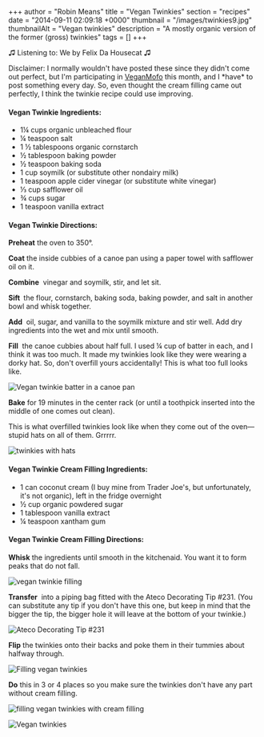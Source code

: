+++
author = "Robin Means"
title = "Vegan Twinkies"
section = "recipes"
date = "2014-09-11 02:09:18 +0000"
thumbnail = "/images/twinkies9.jpg"
thumbnailAlt = "Vegan twinkies"
description = "A mostly organic version of the former (gross) twinkies"
tags = []
+++

♫&nbsp;Listening to: We by Felix Da Housecat ♫

Disclaimer: I normally wouldn't have posted these since they didn't come out perfect, but I'm participating in [VeganMofo](http://www.veganmofo.com/) this month, and I \*have\* to post something every day. So, even thought the cream filling came out perfectly, I think the twinkie recipe could use improving.



#### Vegan Twinkie Ingredients:

- 1¼&nbsp;cups organic unbleached flour
- ¼ teaspoon salt
- 1 ½ tablespoons organic cornstarch
- ½ tablespoon baking powder
- ½&nbsp;teaspoon baking soda
- 1 cup soymilk (or substitute other nondairy milk)
- 1 teaspoon apple cider vinegar (or substitute white vinegar)
- ⅓ cup safflower oil
- ¾ cups sugar
- 1 teaspoon vanilla extract

#### Vegan Twinkie Directions:

**Preheat** the oven to 350°.

**Coat** the inside cubbies of a canoe pan using a paper towel with safflower oil on it.

**Combine** &nbsp;vinegar and soymilk, stir, and let sit.

**Sift&nbsp;** the flour, cornstarch, baking soda, baking powder, and salt in another bowl and whisk together.

**Add** &nbsp;oil, sugar, and vanilla to the soymilk mixture and stir well. Add dry ingredients into the wet and mix until smooth.

**Fill** &nbsp;the canoe cubbies about half&nbsp;full. I used ¼ cup of batter in each, and&nbsp;I think it was too much. It made my twinkies look like they were wearing a dorky hat. So, don't overfill yours accidentally! This is what too full looks like.

![Vegan twinkie batter in a canoe pan](/images/twinkies2.jpg)

**Bake** for 19 minutes in the center rack (or until a toothpick inserted into the middle of one comes out clean).

This is what overfilled twinkies look like when they come out of the oven—stupid hats on all of them. Grrrrr.

![twinkies with hats](/images/twinkies3.jpg)



#### Vegan Twinkie Cream Filling Ingredients:

- 1 can coconut cream&nbsp;(I buy mine from Trader Joe's, but unfortunately, it's not organic), left in the fridge overnight
- ½ cup organic powdered sugar
- 1 tablespoon vanilla extract
- ¼ teaspoon xantham gum



#### Vegan Twinkie Cream Filling Directions:

**Whisk** the ingredients until smooth in the kitchenaid. You want it to form peaks that do not fall.

![vegan twinkie filling](/images/twinkies5.jpg)

**Transfer** &nbsp;into a piping bag fitted with the Ateco Decorating Tip #231. (You can substitute any tip if you don't have this one, but keep in mind that the bigger the tip, the bigger hole it will leave at the bottom of your twinkie.)

![Ateco Decorating Tip #231](/images/twinkies6.jpg)

**Flip** the twinkies onto their backs and poke them in their tummies about halfway through.

![Filling vegan twinkies](/images/twinkies7.jpg)

**Do** this in 3 or 4 places so you make sure the twinkies don't have any part without cream filling.

![filling vegan twinkies with cream filling](/images/twinkies8.jpg)

![Vegan twinkies](/images/twinkies9.jpg)

